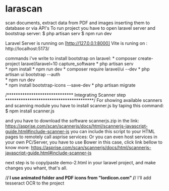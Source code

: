 # larascan
scan documents, extract data from PDF and images inserting them to database or via API's
To run project you have to open laravel server and bootstrap server:
$ php artisan serv
$ npm run dev

Laravel Server is running on [http://127.0.0.1:8000]
Vite is runing on : http://localhost:5173/


commands i've write to install bootstrap on laravel:
    * composer create-project laravel/laravel=10 capture_software
    * php artisan serv  
    * npm install 
    * npm run dev
    * composer require laravel/ui --dev
    * php artisan ui bootstrap --auth  
    * npm run dev        
    * npm install bootstrap-icons --save-dev
    * php artisan migrate

/****************************** Integrating Scanner step ****************************************/
For showing available scanners and scanning module you have to install scanner.js by taping this command:
    $ npm install scanner.js
    
and you have to download the software scannerjs.zip in the link: https://asprise.com/scan/scannerjs/docs/html/scannerjs-javascript-guide.html#include-scanner-js
you can include this script to your HTML pages to remotely call asprise services: <script src="//cdn.asprise.com/scannerjs/scanner.js" type="text/javascript"></script>
Or you can even host services in your own PC/Server, you have to use Bower in this case, click link bellow to know more:
https://asprise.com/scan/scannerjs/docs/html/scannerjs-javascript-guide.html#include-scanner-js

next step is to copy/paste demo-2.html in your laravel project, and make changes you whant, that's all.

/**************************************************************************************/
I use animated folder and PDF icons from "lordicon.com"
/**************************************************************************************/
I'll add tesseract OCR to the project
